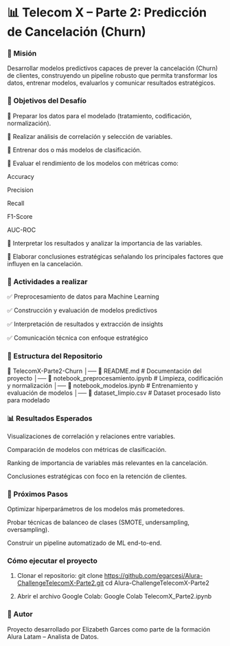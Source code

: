 # 📊 Telecom X – Parte 2: Predicción de Cancelación (Churn) 

### 🎯 Misión

Desarrollar modelos predictivos capaces de prever la cancelación (Churn) de clientes, construyendo un pipeline robusto que permita transformar los datos, entrenar modelos, evaluarlos y comunicar resultados estratégicos.

### 🧠 Objetivos del Desafío

🔹 Preparar los datos para el modelado (tratamiento, codificación, normalización).

🔹 Realizar análisis de correlación y selección de variables.

🔹 Entrenar dos o más modelos de clasificación.

🔹 Evaluar el rendimiento de los modelos con métricas como:

Accuracy

Precision

Recall

F1-Score

AUC-ROC

🔹 Interpretar los resultados y analizar la importancia de las variables.

🔹 Elaborar conclusiones estratégicas señalando los principales factores que influyen en la cancelación.

### 🧰 Actividades a realizar

✅ Preprocesamiento de datos para Machine Learning

✅ Construcción y evaluación de modelos predictivos

✅ Interpretación de resultados y extracción de insights

✅ Comunicación técnica con enfoque estratégico

### 📂 Estructura del Repositorio

📁 TelecomX-Parte2-Churn
│── 📄 README.md                  # Documentación del proyecto
│── 📄 notebook_preprocesamiento.ipynb   # Limpieza, codificación y normalización
│── 📄 notebook_modelos.ipynb             # Entrenamiento y evaluación de modelos
│── 📄 dataset_limpio.csv         # Dataset procesado listo para modelado

### 📊 Resultados Esperados

Visualizaciones de correlación y relaciones entre variables.

Comparación de modelos con métricas de clasificación.

Ranking de importancia de variables más relevantes en la cancelación.

Conclusiones estratégicas con foco en la retención de clientes.

### 🚀 Próximos Pasos

Optimizar hiperparámetros de los modelos más prometedores.

Probar técnicas de balanceo de clases (SMOTE, undersampling, oversampling).

Construir un pipeline automatizado de ML end-to-end.

### Cómo ejecutar el proyecto

1. Clonar el repositorio:
     git clone https://github.com/egarcesi/Alura-ChallengeTelecomX-Parte2.git
     cd Alura-ChallengeTelecomX-Parte2

3. Abrir el archivo Google Colab:
    Google Colab TelecomX_Parte2.ipynb
   
### 📌 Autor
Proyecto desarrollado por Elizabeth Garces como parte de la formación Alura Latam – Analista de Datos.

